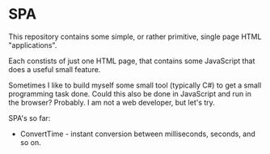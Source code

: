# SPA
This repository contains some simple, or rather primitive, single page HTML "applications".

Each constists of just one HTML page, that contains some JavaScript that does a useful small feature.

Sometimes I like to build myself some small tool (typically C#) to get a small programming task done. Could this
also be done in JavaScript and run in the browser? Probably.  I am not a web developer, but let's try.

SPA's so far:
* ConvertTime - instant conversion between milliseconds, seconds, and so on.
